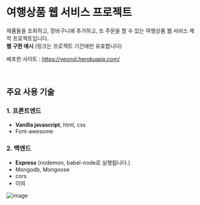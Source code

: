 # 여행상품 웹 서비스 프로젝트

제품들을 조회하고, 장바구니에 추가하고, 또 주문을 할 수 있는 여행상품 웹 서비스 제작 프로젝트입니다. <br />
**웹 구현 예시** (링크는 프로젝트 기간에만 유효합니다)

배포한 사이트 : https://yeonol.herokuapp.com/   

<br>

## 주요 사용 기술

### 1. 프론트엔드

- **Vanilla javascript**, html, css 
- Font-awesome

### 2. 백엔드

- **Express** (nodemon, babel-node로 실행됩니다.)
- Mongodb, Mongoose
- cors
- 이외


![image](https://user-images.githubusercontent.com/83447120/188596573-5e45e840-1b98-4747-9ccc-ba9092897b8a.png)
